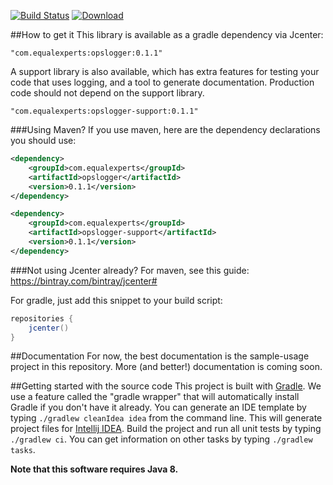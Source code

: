[![Build Status](https://travis-ci.org/EqualExperts/opslogger.svg?branch=master)](https://travis-ci.org/EqualExperts/opslogger)
[ ![Download](https://api.bintray.com/packages/equalexperts/open-source/opslogger/images/download.svg) ](https://bintray.com/equalexperts/open-source/opslogger/_latestVersion)

##How to get it
This library is available as a gradle dependency via Jcenter:

    "com.equalexperts:opslogger:0.1.1"

A support library is also available, which has extra features for testing your code that uses logging, and a tool
to generate documentation. Production code should not depend on the support library.

    "com.equalexperts:opslogger-support:0.1.1"


###Using Maven?
If you use maven, here are the dependency declarations you should use:

```xml
<dependency>
	<groupId>com.equalexperts</groupId>
	<artifactId>opslogger</artifactId>
	<version>0.1.1</version>
</dependency>

<dependency>
	<groupId>com.equalexperts</groupId>
	<artifactId>opslogger-support</artifactId>
	<version>0.1.1</version>
</dependency>
```

###Not using Jcenter already?
For maven, see this guide: https://bintray.com/bintray/jcenter#

For gradle, just add this snippet to your build script:

```groovy
repositories {  
    jcenter()  
}
```

##Documentation
For now, the best documentation is the sample-usage project in this repository. More (and better!) documentation is coming soon.

##Getting started with the source code
This project is built with [Gradle](http://www.gradle.org/). We use a feature called the "gradle wrapper" that will automatically install
Gradle if you don't have it already. You can generate an IDE template by typing `./gradlew cleanIdea idea` from the command line. This
will generate project files for [Intellij IDEA](http://www.jetbrains.com/idea/). Build the project and run all unit tests by typing
`./gradlew ci`.  You can get information on other tasks by typing `./gradlew tasks`.

**Note that this software requires Java 8.**
